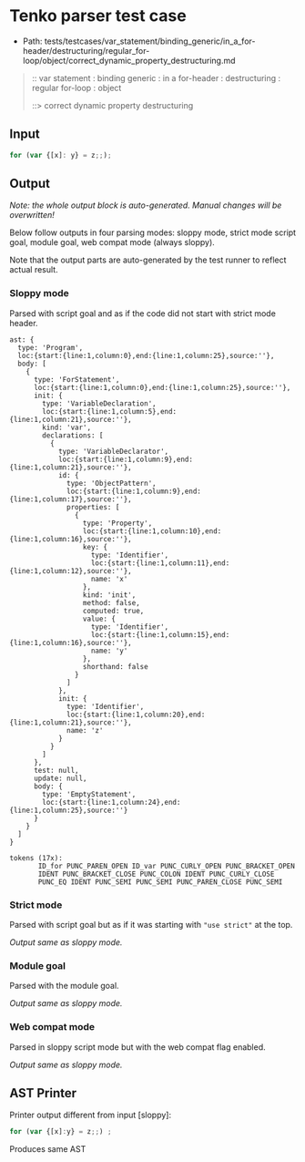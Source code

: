 # Tenko parser test case

- Path: tests/testcases/var_statement/binding_generic/in_a_for-header/destructuring/regular_for-loop/object/correct_dynamic_property_destructuring.md

> :: var statement : binding generic : in a for-header : destructuring : regular for-loop : object
>
> ::> correct dynamic property destructuring

## Input

`````js
for (var {[x]: y} = z;;);
`````

## Output

_Note: the whole output block is auto-generated. Manual changes will be overwritten!_

Below follow outputs in four parsing modes: sloppy mode, strict mode script goal, module goal, web compat mode (always sloppy).

Note that the output parts are auto-generated by the test runner to reflect actual result.

### Sloppy mode

Parsed with script goal and as if the code did not start with strict mode header.

`````
ast: {
  type: 'Program',
  loc:{start:{line:1,column:0},end:{line:1,column:25},source:''},
  body: [
    {
      type: 'ForStatement',
      loc:{start:{line:1,column:0},end:{line:1,column:25},source:''},
      init: {
        type: 'VariableDeclaration',
        loc:{start:{line:1,column:5},end:{line:1,column:21},source:''},
        kind: 'var',
        declarations: [
          {
            type: 'VariableDeclarator',
            loc:{start:{line:1,column:9},end:{line:1,column:21},source:''},
            id: {
              type: 'ObjectPattern',
              loc:{start:{line:1,column:9},end:{line:1,column:17},source:''},
              properties: [
                {
                  type: 'Property',
                  loc:{start:{line:1,column:10},end:{line:1,column:16},source:''},
                  key: {
                    type: 'Identifier',
                    loc:{start:{line:1,column:11},end:{line:1,column:12},source:''},
                    name: 'x'
                  },
                  kind: 'init',
                  method: false,
                  computed: true,
                  value: {
                    type: 'Identifier',
                    loc:{start:{line:1,column:15},end:{line:1,column:16},source:''},
                    name: 'y'
                  },
                  shorthand: false
                }
              ]
            },
            init: {
              type: 'Identifier',
              loc:{start:{line:1,column:20},end:{line:1,column:21},source:''},
              name: 'z'
            }
          }
        ]
      },
      test: null,
      update: null,
      body: {
        type: 'EmptyStatement',
        loc:{start:{line:1,column:24},end:{line:1,column:25},source:''}
      }
    }
  ]
}

tokens (17x):
       ID_for PUNC_PAREN_OPEN ID_var PUNC_CURLY_OPEN PUNC_BRACKET_OPEN
       IDENT PUNC_BRACKET_CLOSE PUNC_COLON IDENT PUNC_CURLY_CLOSE
       PUNC_EQ IDENT PUNC_SEMI PUNC_SEMI PUNC_PAREN_CLOSE PUNC_SEMI
`````

### Strict mode

Parsed with script goal but as if it was starting with `"use strict"` at the top.

_Output same as sloppy mode._

### Module goal

Parsed with the module goal.

_Output same as sloppy mode._

### Web compat mode

Parsed in sloppy script mode but with the web compat flag enabled.

_Output same as sloppy mode._

## AST Printer

Printer output different from input [sloppy]:

````js
for (var {[x]:y} = z;;) ;
````

Produces same AST
